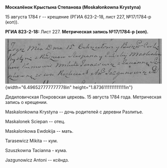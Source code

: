**Москалёнок Крыстына Степанова (Moskałonkowna Krystyna)**

15 августа 1784 г -- крещение (РГИА 623-2-18, лист 227, №17/1784-р
(коп)).

**РГИА 823-2-18:** Лист 227. **Метрическая запись №17/1784-р (коп).**

![](./media/7b2753b4f1f8a351835dab880257be86ff4ec2dc.png){width="6.496527777777778in"
height="1.8736111111111111in"}

Дедиловичская Покровская церковь. 15 августа 1784 года. Метрическая
запись о крещении.

Maskalonkowna Krystyna -- дочь родителей с деревни Разлитье.

Maskalonek Sciepan -- отец.

Maskalonkowa Ewdokija -- мать.

Tarasewicz Mikita -- кум.

Szuszkowna Tacianna - кума.

Jazgunowicz Antoni -- ксёндз.
